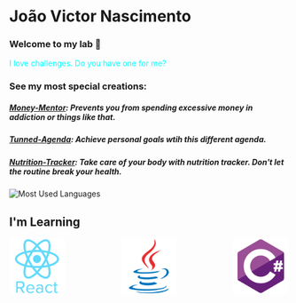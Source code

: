 # João Victor Nascimento

### Welcome to my lab 🔬
<p style="color: cyan;">I love challenges. Do you have one for me?</p>

### See my most special creations:
##### [Money-Mentor](https://github.com/Vitor45QW/Money-Mentor): Prevents you from spending excessive money in addiction or things like that.

##### [Tunned-Agenda](https://github.com/Vitor45QW/Money-Mentor): Achieve personal goals wtih this different agenda.

##### [Nutrition-Tracker](https://github.com/Vitor45QW/Money-Mentor): Take care of your body with nutrition tracker. Don't let the routine break your health.


  <img src="https://github-readme-stats.vercel.app/api/top-langs/?username=Vitor45QW&layout=compact&theme=radical" alt="Most Used Languages">




## I'm Learning

<div style="display: flex; justify-content: space-between; align-items: center; gap: 20px;">

  <img src="https://raw.githubusercontent.com/devicons/devicon/master/icons/react/react-original-wordmark.svg" style="width: 100px; height: 100px;" alt="React">
  
  <img src="https://raw.githubusercontent.com/devicons/devicon/master/icons/java/java-original.svg" style="width: 100px; height: 100px;" alt="Java">

  <img src="https://raw.githubusercontent.com/devicons/devicon/master/icons/csharp/csharp-original.svg" style="width: 100px; height: 100px;" alt="C#">



  
</div>
